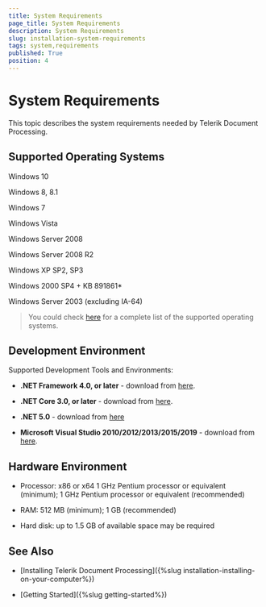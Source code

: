 ```yaml
---
title: System Requirements
page_title: System Requirements
description: System Requirements
slug: installation-system-requirements
tags: system,requirements
published: True
position: 4
---
```


# System Requirements

This topic describes the system requirements needed by Telerik Document Processing.


## Supported Operating Systems

Windows 10

Windows 8, 8.1

Windows 7

Windows Vista

Windows Server 2008

Windows Server 2008 R2

Windows XP SP2, SP3

Windows 2000 SP4 + KB 891861*

Windows Server 2003 (excluding IA-64)


>You could check [here](http://msdn.microsoft.com/en-us/library/8z6watww%28v=vs.100%29.aspx) for a complete list of the supported operating systems.


## Development Environment


Supported Development Tools and Environments:

        
* __.NET Framework 4.0, or later__ - download from [here](https://dotnet.microsoft.com/download/dotnet-framework).

* __.NET Core 3.0, or later__ - download from [here](https://dotnet.microsoft.com/download/dotnet-core).

* __.NET 5.0__ - download from [here](https://dotnet.microsoft.com/download/dotnet)

* __Microsoft Visual Studio 2010/2012/2013/2015/2019__ - download from [here](http://www.microsoft.com/visualstudio/eng/downloads).
          

## Hardware Environment

* Processor: x86 or x64  1 GHz Pentium processor or equivalent (minimum); 1 GHz Pentium processor or equivalent (recommended)

* RAM: 512 MB (minimum); 1 GB (recommended)

* Hard disk: up to 1.5 GB of available space may be required


## See Also

 * [Installing Telerik Document Processing]({%slug installation-installing-on-your-computer%})

 * [Getting Started]({%slug getting-started%})

